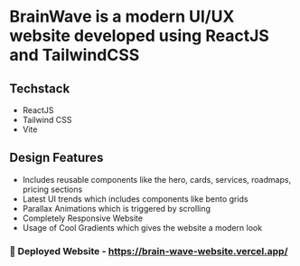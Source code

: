 # BrainWave is a modern UI/UX website developed using ReactJS and TailwindCSS

## Techstack
 - ReactJS
 - Tailwind CSS
 - Vite

## Design Features
 - Includes reusable components like the hero, cards, services, roadmaps, pricing sections
 - Latest UI trends which includes components like bento grids
 - Parallax Animations which is triggered by scrolling
 - Completely Responsive Website
 - Usage of Cool Gradients which gives the website a modern look

### :wrench: Deployed Website - https://brain-wave-website.vercel.app/

